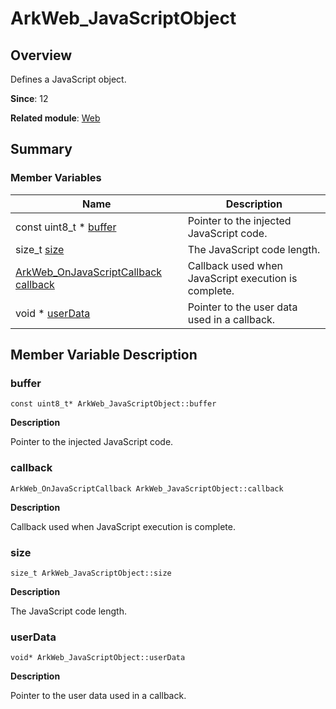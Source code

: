# ArkWeb_JavaScriptObject


## Overview

Defines a JavaScript object.

**Since**: 12

**Related module**: [Web](_web.md)


## Summary


### Member Variables

| Name| Description| 
| -------- | -------- |
| const uint8_t \* [buffer](#buffer) | Pointer to the injected JavaScript code. | 
| size_t [size](#size) | The JavaScript code length. | 
| [ArkWeb_OnJavaScriptCallback](_web.md#arkweb_onjavascriptcallback) [callback](#callback) | Callback used when JavaScript execution is complete. | 
| void \* [userData](#userdata) | Pointer to the user data used in a callback. | 


## Member Variable Description


### buffer

```
const uint8_t* ArkWeb_JavaScriptObject::buffer
```
**Description**

Pointer to the injected JavaScript code.


### callback

```
ArkWeb_OnJavaScriptCallback ArkWeb_JavaScriptObject::callback
```
**Description**

Callback used when JavaScript execution is complete.


### size

```
size_t ArkWeb_JavaScriptObject::size
```
**Description**

The JavaScript code length.


### userData

```
void* ArkWeb_JavaScriptObject::userData
```
**Description**

Pointer to the user data used in a callback.
